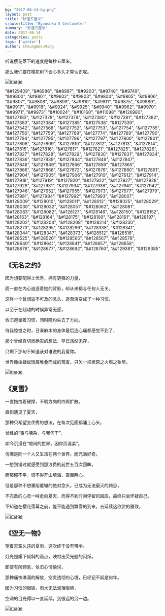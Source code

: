 ```yaml
---
bg: "2017-06-14-bg.png"
layout: post
title: "秒速五厘米"
crawlertitle: "Byousoku 5 Centimeter"
summary: "秒速五厘米"
date: 2017-06-14
categories: posts
tags: ['winter']
author: CheungWoonMing
---
```


听说樱花落下的速度是每秒五厘米，

那么我们要在樱花树下谈心多久才算认识呢。

[![image]({{site.images}}/2017-06-14-1.png)]({{site.images}}/2017-06-14-1.png)

"&#129409", "&#8986", "&#8987", "&#9200", "&#9748", "&#9749", "&#9800", "&#9801", "&#9802", "&#9803", "&#9804", "&#9805", "&#9806", "&#9807", "&#9808", "&#9809", "&#9810", "&#9811", "&#9875", "&#9889", "&#9917", "&#9918", "&#9924", "&#9925", "&#9940", "&#9962", "&#9970", "&#9971", "&#9973", "&#10024", "&#10160", "&#11088", "&#126980", "&#127183", "&#127378", "&#127379", "&#127380", "&#127381", "&#127382", "&#127383", "&#127384", "&#127385", "&#127538", "&#127539", "&#127542", "&#127568", "&#127752", "&#127753", "&#127754", "&#127755", "&#127756", "&#127759", "&#127769", "&#127774", "&#127789", "&#127790", "&#127794", "&#127795", "&#127796", "&#127797", "&#127800", "&#127801", "&#127808", "&#127809", "&#127810", "&#127812", "&#127813", "&#127814", "&#127815", "&#127816", "&#127817", "&#127821", "&#127825", "&#127826", "&#127827", "&#127828", "&#127829", "&#127830", "&#127831", "&#127834", "&#127836", "&#127839", "&#127844", "&#127846", "&#127847", "&#127848", "&#127849", "&#127856", "&#127859", "&#127865", "&#127866", "&#127868", "&#127872", "&#127876", "&#127880", "&#127891", "&#127904", "&#127905", "&#127906", "&#127910", "&#127912", "&#127914", "&#127918", "&#127919", "&#127920", "&#127922", "&#127927", "&#127928", "&#127929", "&#127931", "&#127934", "&#127936", "&#127941", "&#127942", "&#127946", "&#127952", "&#127955", "&#127973", "&#127977", "&#127979", "&#127981", "&#127984", "&#127992", "&#127993", "&#128007", "&#128009", "&#128010", "&#128011", "&#128012", "&#128025", "&#128029", "&#128030", "&#128032", "&#128051", "&#128062", "&#128081", "&#128083", "&#128082", "&#128127", "&#128146", "&#128150", "&#128152", "&#128163", "&#128164", "&#128175", "&#128190", "&#128191", "&#128197", "&#128202", "&#128204", "&#128208", "&#128214", "&#128230", "&#128273", "&#128295", "&#128296", "&#128338", "&#128341", "&#128344", "&#128347", "&#128373", "&#128512", "&#128516", "&#128525", "&#128526", "&#128565", "&#128567", "&#128579", "&#128640", "&#128641", "&#128641", "&#128657", "&#128658", "&#128679", "&#128677", "&#128692", "&#128760", "&#129381", "&#129385"

## 《无名之约》

因为想要配得上优秀，拥有更强的力量，

而一直在内心追逐着她的背影，却从来都与任何人无关。

这样一个曾想遥不可及的念头，逐渐演变成了一种习惯，

以至于在超越的时候异常无感，

依旧遵循着习惯，同时隐约失去了方向。

待我惊觉之时，日渐麻木的身体最后连心痛都感觉不到了，

那个曾经真切而确实的想法，早已荡然无存，

只剩下那句不知道该对谁说的我爱你。

世界像由蝼蚁琐屑堆叠而成的荒废，只欠一把燎原之火燃之殆尽。

[![image]({{site.images}}/2017-06-14-2.png)]({{site.images}}/2017-06-14-2.png)

## 《夏雪》

一直拖拽着硬撑，不明方向的四周扩散。

直到遇见了夏天，

那种只希望变优秀的想法，在每次见面都涌上心头。

曾经的“事与嘈杂，与我何干”，

如今沉浸在“喧闹的世界，因你而温柔”。

仿佛是同一个人又生活在两个世界，而充满好奇。

一想到错过就感受到那浪费的前世五百次回眸，

而郁郁不平，恨不得开山填海，直面两心。

但是那种不想重蹈覆辙的绝对念头，已成为无法磨灭的顾忌，

不完备的心灵一味走向夏天，而得不到时间停留的回应，最终只会怀疑自己。

不知道在樱花落幕之前，能不能遇到飘雪的到来，去延续这欣赏的雅致。

[![image]({{site.images}}/2017-06-14-3.png)]({{site.images}}/2017-06-14-3.png)

## 《空无一物》

望着天空久违的夏雨，这次终于没有带伞。

灯光照耀下倾斜的雨点，映衬出荧光般的闪烁。

即使有所顾忌，依旧心情愉悦，

那种痛快淋漓的解放，空灵透彻的心境，已经记不起是何年。

因为习惯的眼镜，雨水无法滴落眼睛，

空洞的目光得以一直延续，到很远的另一边。

[![image]({{site.images}}/2017-06-14-4.png)]({{site.images}}/2017-06-14-4.png)

